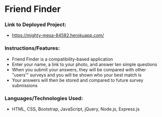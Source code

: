 # Friend Finder

### Link to Deployed Project:
* https://mighty-mesa-84582.herokuapp.com/

### Instructions/Features:
* Friend Finder is a compatibility-based application
* Enter your name, a link to your photo, and answer ten simple questions
* When you submit your answers, they will be compared with other "users'" surveys and you will be shown who your best match is
* Your answers will then be stored and compared to future survey submissions

### Languages/Technologies Used:
* HTML, CSS, Bootstrap, JavaScript, jQuery, Node.js, Express.js